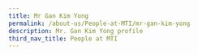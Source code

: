 ```yaml
---
title: Mr Gan Kim Yong
permalink: /about-us/People-at-MTI/mr-gan-kim-yong
description: Mr. Gan Kim Yong profile
third_nav_title: People at MTI
---
```

